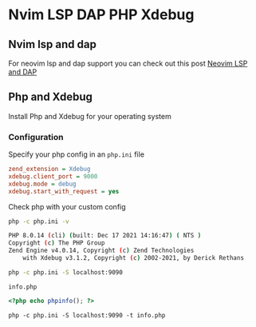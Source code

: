 # Nvim LSP DAP PHP Xdebug

## Nvim lsp and dap

For neovim lsp and dap support you can check out this post [Neovim LSP and DAP]()

## Php and Xdebug

Install Php and Xdebug for your operating system

### Configuration

Specify your php config in an `php.ini` file

```ini
zend_extension = Xdebug
xdebug.client_port = 9000
xdebug.mode = debug
xdebug.start_with_request = yes
```

Check php with your custom config

```bash
php -c php.ini -v
```

```bash
PHP 8.0.14 (cli) (built: Dec 17 2021 14:16:47) ( NTS )
Copyright (c) The PHP Group
Zend Engine v4.0.14, Copyright (c) Zend Technologies
    with Xdebug v3.1.2, Copyright (c) 2002-2021, by Derick Rethans
```

```bash
php -c php.ini -S localhost:9090
```

`info.php`
```php
<?php echo phpinfo(); ?>
```

```
php -c php.ini -S localhost:9090 -t info.php
```
